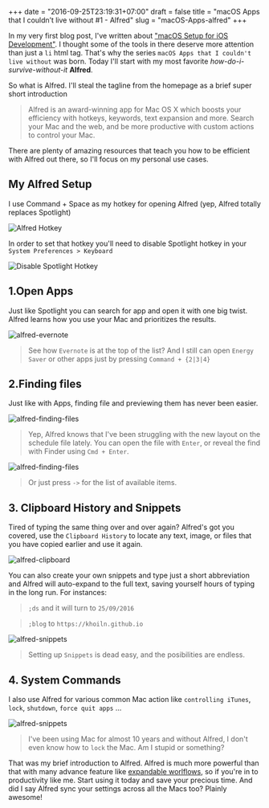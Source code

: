 +++
date = "2016-09-25T23:19:31+07:00"
draft = false
title = "macOS Apps that I couldn’t live without #1 - Alfred"
slug = "macOS-Apps-alfred"
+++

In my very first blog post, I've written about ["macOS Setup for iOS Development"](/blog/my-macos-setup-for-ios-development/). I thought some of the tools in there deserve more attention than just a `li` html tag. That's why the series `macOS Apps that I couldn't live without` was born. Today I'll start with my most favorite *how-do-i-survive-without-it* **Alfred**.

So what is Alfred. I'll steal the tagline from the homepage as a brief super short introduction

>Alfred is an award-winning app for Mac OS X which boosts your efficiency with hotkeys, keywords, text expansion and more. Search your Mac and the web, and be more productive with custom actions to control your Mac.

There are plenty of amazing resources that teach you how to be efficient with Alfred out there, so I'll focus on my personal use cases.

## My Alfred Setup

I use Command + Space as my hotkey for opening Alfred (yep, Alfred totally replaces Spotlight)

![Alfred Hotkey](/images/alfred_hotkey.png)

In order to set that hotkey you'll need to disable Spotlight hotkey in your `System Preferences > Keyboard`

![Disable Spotlight Hotkey](/images/disable_spotlight_hotkey.png)

## 1.Open Apps

Just like Spotlight you can search for app and open it with one big twist. Alfred learns how you use your Mac and prioritizes the results.

![alfred-evernote](/images/alfred_evernote.png)

>See how `Evernote` is at the top of the list? And I still can open `Energy Saver` or other apps just by pressing `Command + {2|3|4}`

## 2.Finding files

Just like with Apps, finding file and previewing them has never been easier.

![alfred-finding-files](/images/searching_file1.png)

>Yep, Alfred knows that I've been struggling with the new layout on the schedule file lately. You can open the file with `Enter`, or reveal the find with Finder using `Cmd + Enter`.

![alfred-finding-files](/images/searching_file2.png)

>Or just press `->` for the list of available items.

## 3. Clipboard History and Snippets

Tired of typing the same thing over and over again? Alfred's got you covered, use the `Clipboard History` to locate any text, image, or files that you have copied earlier and use it again.

![alfred-clipboard](/images/alfred_clipboard.png)

You can also create your own snippets and type just a short abbreviation and Alfred will auto-expand to the full text, saving yourself hours of typing in the long run. For instances:

>`;ds` and it will turn to `25/09/2016`

>`;blog` to `https://khoiln.github.io`

![alfred-snippets](/images/alfred_snippets.png)

> Setting up `Snippets` is dead easy, and the posibilities are endless.

## 4. System Commands

I also use Alfred for various common Mac action like `controlling iTunes`, `lock`, `shutdown`, `force quit apps` ...

![alfred-snippets](/images/alfred_lock.png)

>I've been using Mac for almost 10 years and without Alfred, I don't even know how to `lock` the Mac. Am I stupid or something?

That was my brief introduction to Alfred. Alfred is much more powerful than that with many advance feature like [expandable worlflows](https://www.alfredapp.com/workflows/), so if you're in to productivity like me. Start using it today and save your precious time. And did I say Alfred sync your settings across all the Macs too? Plainly awesome!
